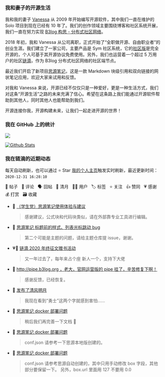 ### 我和妻子的开源生活

我和我的妻子 [Vanessa](https://github.com/Vanessa219) 从 2009 年开始编写开源软件，其中我们一直在维护的 Solo 项目到现在已经有 10 年了。我们的创作领域主要围绕博客和社区系统开展，我们一直在努力实现 [B3log 构思 - 分布式社区网络](https://ld246.com/article/1546941897596)。

2018 年初，我和 Vanessa 从公司离职，正式开始了“全职做开源、自由职业者”的创业生涯。我们建立了一家公司，主要产品是 Sym 社区系统，它的[社区版](https://github.com/88250/symphony)是完全开源的，个人可基于其开源协议免费使用。另外，我们也运营着一个超过 5 万用户的社区[链滴](https://ld246.com)，作为 B3log 分布式社区网络的社区端节点。

最近我们开启了新项目[思源笔记](https://github.com/siyuan-note/siyuan)，这是一款 Markdown 块级引用和双向链接的网状笔记应用，欢迎大家来试用和反馈。

对我和 Vanessa 来说，开源已经不仅仅只是一种爱好，更是一种生活方式，我们对这条“开源生活”之路的未来充满了信心。希望在这条路上我们能通过开源软件帮助到其他人，同时其他人也能帮助到我们。

开源连接你我，开源构建未来，让我们一起走进开源的世界！

### 我在 GitHub 上的统计

<a title="Hits" target="_blank" href="https://github.com/88250/88250"><img src="https://hits.b3log.org/88250/88250.svg"></a>

[![Github Stats](https://github-readme-stats.vercel.app/api?username=88250&theme=tokyonight&show_icons=true)](https://github.com/88250)

<!--events start -->

### 我在链滴的近期动态

每天自动刷新，也可以通过 ⭐️ Star [我的个人主页](https://github.com/88250/88250)触发实时刷新，最近更新时间：`2020-12-31 16:28:10`

📝 帖子 &nbsp; 💬 评论 &nbsp; 🗣 回帖 &nbsp; 🌙 清月 &nbsp; 👨‍💻 用户 &nbsp; 🏷️ 标签 &nbsp; ⭐️ 关注 &nbsp; 👍 赞同 &nbsp; 💗 感谢 &nbsp; 💰 打赏 &nbsp; 🗃 收藏

* 💬 [（学生党）思源笔记使用体验与建议](https://ld246.com/article/1609389900156/comment/1609401206311#comments)

  > 感谢建议，公式块和代码块类似，请在外部靠专业工具进行编辑。
* 💬 [思源笔记 标题前的样式、列表光标跳动 bug](https://ld246.com/article/1609347650865/comment/1609371562207#comments)

  > 第二个可能是主题的问题，请给主题仓库提 issue，谢谢。
* 💗💬 [链滴 2020 年终征文赠书活动](https://ld246.com/article/1607769429589/comment/1609343897574#comments)

  > 又一年过去了，每年来占个座 新人一个，支持下大佬
* 💬 [http://pipe.b3log.org ，老大，官网运营版的 pipe 挂了，辛苦修复下啊！](https://ld246.com/article/1609340928605/comment/1609341002741#comments)

  > 感谢反馈，已经恢复。
* 🌙 [发布了清风明月](https://ld246.com/member/88250/breezemoons/1609332265590)

  > 我现在看到“勇士”这两个字就感到害怕……
* 💬 [思源笔记 docker 部署问题](https://ld246.com/article/1609235779041/comment/1609297097056#comments)

  > 稍后我们再完善一下文档 🙏
* 💬 [思源笔记 docker 部署问题](https://ld246.com/article/1609235779041/comment/1609295114797#comments)

  > conf.json 请参考一下思源本地版创建的。
* 💬 [思源笔记 docker 部署问题](https://ld246.com/article/1609235779041/comment/1609293703879#comments)

  > conf.json 请参考思源自动创建的，其中只用手动修改 box 字段，其他部分要保留一下。 另外，box.url 里面用 127 不要用 0.0


<!--events end -->
